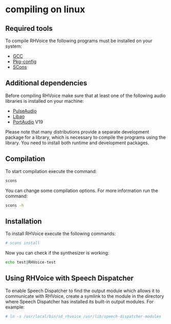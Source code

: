 # compiling on linux

## Required tools

To compile RHVoice the following programs must be installed on your system:

* [GCC](https://gcc.gnu.org)
* [Pkg-config](https://www.freedesktop.org/wiki/Software/pkg-config/)
* [SCons](https://www.scons.org)

## Additional dependencies

Before compiling RHVoice make sure that at least one of the following
audio libraries is installed on your machine:

* [PulseAudio](https://www.freedesktop.org/wiki/Software/PulseAudio/)
* [Libao](https://www.xiph.org/ao/)
* [PortAudio](http://www.portaudio.com) V19

Please note that many distributions provide a separate development package
for a library, which is necessary to compile the programs using the
library. You need to install both runtime and development packages.

## Compilation

To start compilation execute the command:

```bash
scons
```

You can change some compilation options. For more information run the command:

```bash
scons -h
```

## Installation

To install RHVoice execute the following commands:

```bash
# scons install
```

Now you can check if the synthesizer is working:

```bash
echo test|RHVoice-test
```

## Using RHVoice with Speech Dispatcher

To enable Speech Dispatcher to find the output module which allows it to
communicate with RHVoice, create a symlink
to the module in the directory where Speech Dispatcher has installed its
built-in output modules.
For example:

```bash
# ln -s /usr/local/bin/sd_rhvoice /usr/lib/speech-dispatcher-modules
```

